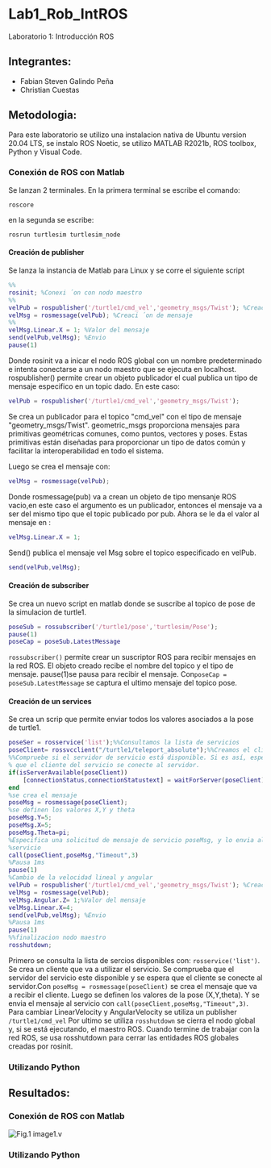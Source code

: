 # Lab1_Rob_IntROS
Laboratorio 1: Introducción ROS
## Integrantes:
- Fabian Steven Galindo Peña
- Christian Cuestas
## Metodologia:
Para este laboratorio se utilizo una instalacion nativa de Ubuntu version 20.04 LTS, se instalo ROS Noetic, se utilizo MATLAB
R2021b, ROS toolbox, Python y Visual Code. 
### Conexión de ROS con Matlab
Se lanzan 2 terminales. En la primera terminal se escribe el comando:
```
roscore
```
en la segunda se escribe:
```
rosrun turtlesim turtlesim_node
```
#### Creación de publisher
Se lanza la instancia de Matlab para Linux y se corre el siguiente script
```matlab
%%
rosinit; %Conexi ́on con nodo maestro
%%
velPub = rospublisher('/turtle1/cmd_vel','geometry_msgs/Twist'); %Creaci ́on publicador
velMsg = rosmessage(velPub); %Creaci ́on de mensaje
%%
velMsg.Linear.X = 1; %Valor del mensaje
send(velPub,velMsg); %Envio
pause(1)  
```
Donde rosinit va a inicar el nodo ROS global con un nombre predeterminado e intenta conectarse a un nodo maestro que se ejecuta en localhost. 
rospublisher() permite crear un objeto publicador el cual publica un tipo de mensaje especifico en un topic dado. En este caso:
```matlab
velPub = rospublisher('/turtle1/cmd_vel','geometry_msgs/Twist');
```
Se crea un publicador para el topico "cmd_vel" con el tipo de mensaje "geometry_msgs/Twist". geometric_msgs proporciona mensajes para primitivas geométricas comunes, como puntos, vectores y poses. Estas primitivas están diseñadas para proporcionar un tipo de datos común y facilitar la interoperabilidad en todo el sistema. 

Luego se crea el mensaje con:
```matlab
velMsg = rosmessage(velPub);
```
Donde rosmessage(pub) va a crean un objeto de tipo mensanje ROS vacio,en este caso el argumento es un publicador, entonces el mensaje va a ser del mismo tipo que el topic publicado por pub. 
Ahora se le da el valor al mensaje en :
```matlab
velMsg.Linear.X = 1;
```
Send() publica el mensaje vel Msg sobre el topico especificado en velPub.
```matlab
send(velPub,velMsg);
```


#### Creación de subscriber
Se crea un nuevo script en matlab donde se suscribe al topico de pose de la simulacion de turtle1.
```matlab
poseSub = rossubscriber('/turtle1/pose','turtlesim/Pose'); 
pause(1) 
poseCap = poseSub.LatestMessage
```
`rossubscriber()` permite crear un suscriptor ROS para recibir mensajes en la red ROS. El objeto creado recibe el nombre del topico y el tipo de mensaje.
pause(1)se pausa para recibir el mensaje. Con`poseCap = poseSub.LatestMessage` se captura el ultimo mensaje del topico pose.
#### Creación de un services
Se crea un scrip que permite enviar todos los valores asociados a la pose de turtle1.
```matlab
poseSer = rosservice('list');%%Consultamos la lista de servicios
poseClient= rossvcclient("/turtle1/teleport_absolute");%%Creamos el cliente
%%Compruebe si el servidor de servicio está disponible. Si es así, espere a
% que el cliente del servicio se conecte al servidor.
if(isServerAvailable(poseClient))
    [connectionStatus,connectionStatustext] = waitForServer(poseClient)
end
%se crea el mensaje
poseMsg = rosmessage(poseClient);
%se definen los valores X,Y y theta 
poseMsg.Y=5;
poseMsg.X=5;
poseMsg.Theta=pi;
%Especifica una solicitud de mensaje de servicio poseMsg, y lo envia al
%servicio 
call(poseClient,poseMsg,"Timeout",3)
%Pausa 1ms
pause(1)
%Cambio de la velocidad lineal y angular
velPub = rospublisher('/turtle1/cmd_vel','geometry_msgs/Twist'); %Creacion publicador
velMsg = rosmessage(velPub);
velMsg.Angular.Z= 1;%Valor del mensaje
velMsg.Linear.X=4;
send(velPub,velMsg); %Envio
%Pausa 1ms
pause(1) 
%%finalizacion nodo maestro
rosshutdown;
```
Primero se consulta la lista de sercios disponibles con: `rosservice('list')`. Se crea un cliente que va a utilizar el servicio. Se comprueba que el servidor del servicio este disponible y se espera que el cliente se conecte al servidor.Con `poseMsg = rosmessage(poseClient)` se crea el mensaje que va a recibir el cliente. Luego se definen los valores de la pose (X,Y,theta). Y se envia el mensaje al servicio con `call(poseClient,poseMsg,"Timeout",3)`.
Para cambiar LinearVelocity y AngularVelocity se utiliza un publisher `/turtle1/cmd_vel`
Por ultimo se utiliza `rosshutdown` se cierra el nodo global y, si se está ejecutando, el maestro ROS. Cuando termine de trabajar con la red ROS, se usa rosshutdown para cerrar las entidades ROS globales creadas por rosinit.
### Utilizando Python

## Resultados:
### Conexión de ROS con Matlab
![Fig.1 image1.v](https://github.com/fsgalindope/Lab1_Rob_IntROS/blob/main/recursos/image1.png)
### Utilizando Python



